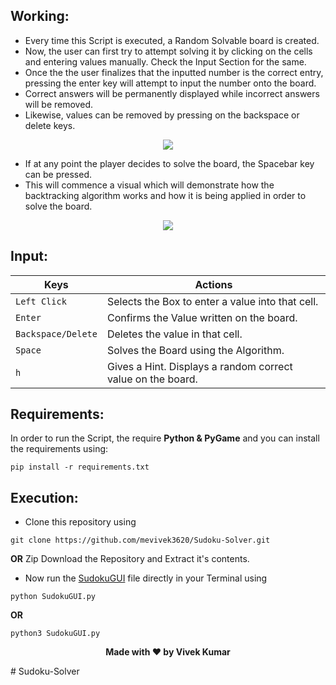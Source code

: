 ## Working:

-	Every time this Script is executed, a Random Solvable board is created.
-	Now, the user can first try to attempt solving it by clicking on the cells and entering values manually. Check the Input Section for the same.
-	Once the the user finalizes that the inputted number is the correct entry, pressing the enter key will attempt to input the number onto the board. 
-	Correct answers will be permanently displayed while incorrect answers will be removed. 
-	Likewise, values can be removed by pressing on the backspace or delete keys.

<p align="center">
	<img src="https://github.com/dhhruv/Sudoku-Solver/blob/master/assets/Entering%20Values.gif">
</p>

-	If at any point the player decides to solve the board, the Spacebar key can be pressed.
-	This will commence a visual which will demonstrate how the backtracking algorithm works and how it is being applied in order to solve the board.

<p align="center">
	<img src="https://github.com/dhhruv/Sudoku-Solver/blob/master/assets/Visualizer.gif">
</p>

## Input:

| Keys              | Actions                                                         |
|-------------------|-----------------------------------------------------------------|
| `Left Click`      | Selects the Box to enter a value into that cell.                |
| `Enter`           | Confirms the Value written on the board.     |
| `Backspace/Delete`| Deletes the value in that cell.                                 |
| `Space`           | Solves the Board using the Algorithm.                           |
| `h`               | Gives a Hint. Displays a random correct value on the board.     |

## Requirements:
In order to run the Script, the require **Python & PyGame** and you can install the requirements using:
```
pip install -r requirements.txt
```

## Execution:
-	Clone this repository using
```
git clone https://github.com/mevivek3620/Sudoku-Solver.git
```
**OR**
Zip Download the Repository and Extract it's contents.
-	Now run the [SudokuGUI](https://github.com/mevivek3620/Sudoku-Solver/blob/main/SudokuGUI.py) file directly in your Terminal using
```
python SudokuGUI.py
```
**OR**
```
python3 SudokuGUI.py
```

<p align='center'><b>Made with ❤ by Vivek Kumar</b></p>
# Sudoku-Solver
